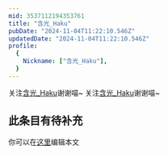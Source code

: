 ```yaml
---
mid: 3537112194353761
title: "含光_Haku"
pubDate: "2024-11-04T11:22:10.546Z"
updatedDate: "2024-11-04T11:22:10.546Z"
profile:
  {
    Nickname: ["含光_Haku"],
  }
---
```


关注[含光_Haku](https://space.bilibili.com/3537112194353761)谢谢喵~ 关注[含光_Haku](https://space.bilibili.com/3537112194353761)谢谢喵~

## 此条目有待补充
你可以在[这里](https://github.com/Yuhanawa/VTuber.ICU-Content/edit/master/v/含光_Haku/index.md)编辑本文
